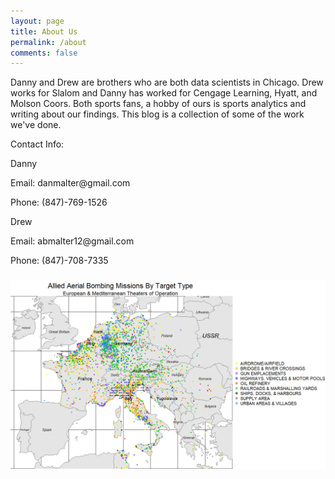 ```yaml
---
layout: page
title: About Us
permalink: /about
comments: false
---
```


<div class="row justify-content-between">
<div class="col-md-8 pr-5">

<p>
Danny and Drew are brothers who are both data scientists in Chicago.  Drew works for Slalom and Danny has worked for Cengage Learning, Hyatt, and Molson Coors. Both sports fans, a hobby of ours is sports analytics and writing about our findings. This blog is a collection of some of the work we've done.  </p>

<p>
Contact Info: </p>

<p>

Danny

</p>

<p>
Email: danmalter@gmail.com</p>
<p>
Phone: (847)-769-1526</p>


<p>

<p>

</p>

Drew </p>

<p>
Email: abmalter12@gmail.com</p>
<p>
Phone: (847)-708-7335</p>




</div>

<div class="col-md-4">

<div class="sticky-top sticky-top-80">
<h5></h5>
<p>


![plot of chunk unnamed-chunk-10](/assets/images/2020-04-13-ww2-strategy/image10_target_map.png)


</p>


</div>
</div>
</div>
